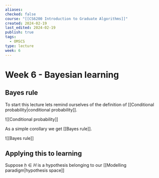 ```yaml
---
aliases: 
checked: false
course: "[[CS6200 Introduction to Graduate Algorithms]]"
created: 2024-02-19
last_edited: 2024-02-19
publish: true
tags:
  - OMSCS
type: lecture
week: 6
---
```

# Week 6 - Bayesian learning

## Bayes rule

To start this lecture lets remind ourselves of the definition of [[Conditional probability|conditional probability]].

![[Conditional probability]]

As a simple corollary we get [[Bayes rule]].

![[Bayes rule]]

## Applying this to learning

Suppose $h \in H$ is a hypothesis belonging to our [[Modelling paradigm|hypothesis space]]